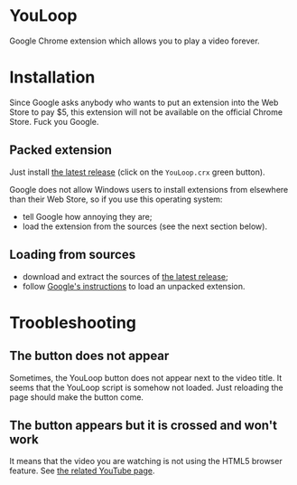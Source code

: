 YouLoop
=======

Google Chrome extension which allows you to play a video forever.

# Installation

Since Google asks anybody who wants to put an extension into the Web Store to pay $5, this extension will not be available on the official Chrome Store. Fuck you Google.

## Packed extension

Just install [the latest release](https://github.com/cGuille/YouLoop/releases) (click on the `YouLoop.crx` green button).

Google does not allow Windows users to install extensions from elsewhere than their Web Store, so if you use this operating system:
- tell Google how annoying they are;
- load the extension from the sources (see the next section below).

## Loading from sources

- download and extract the sources of [the latest release](https://github.com/cGuille/YouLoop/releases);
- follow [Google's instructions](https://developer.chrome.com/extensions/getstarted#unpacked) to load an unpacked extension.

# Troobleshooting

## The button does not appear

Sometimes, the YouLoop button does not appear next to the video title. It seems that the YouLoop script is somehow not loaded. Just reloading the page should make the button come.

## The button appears but it is crossed and won't work

It means that the video you are watching is not using the HTML5 browser feature. See [the related YouTube page](https://www.youtube.com/html5).
